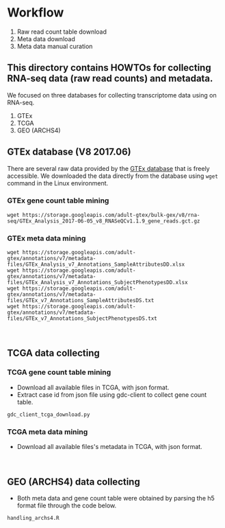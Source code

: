 # Workflow

1. Raw read count table download
2. Meta data download
3. Meta data manual curation


## This directory contains HOWTOs for collecting RNA-seq data (raw read counts) and metadata.
We focused on three databases for collecting transcriptome data using on RNA-seq.
1. GTEx
2. TCGA
3. GEO (ARCHS4)
   
## GTEx database (V8 2017.06)
There are several raw data provided by the [GTEx database](https://gtexportal.org/home/) that is freely accessible. We downloaded the data directly from the database using ```wget``` command in the Linux environment.

### GTEx gene count table mining

~~~
wget https://storage.googleapis.com/adult-gtex/bulk-gex/v8/rna-seq/GTEx_Analysis_2017-06-05_v8_RNASeQCv1.1.9_gene_reads.gct.gz
~~~

### GTEx meta data mining

~~~
wget https://storage.googleapis.com/adult-gtex/annotations/v7/metadata-files/GTEx_Analysis_v7_Annotations_SampleAttributesDD.xlsx
wget https://storage.googleapis.com/adult-gtex/annotations/v7/metadata-files/GTEx_Analysis_v7_Annotations_SubjectPhenotypesDD.xlsx
wget https://storage.googleapis.com/adult-gtex/annotations/v7/metadata-files/GTEx_v7_Annotations_SampleAttributesDS.txt
wget https://storage.googleapis.com/adult-gtex/annotations/v7/metadata-files/GTEx_v7_Annotations_SubjectPhenotypesDS.txt
~~~


<br/>

## TCGA data collecting
### TCGA gene count table mining
+ Download all available files in TCGA, with json format.
+ Extract case id from json file using gdc-client to collect gene count table.

~~~
gdc_client_tcga_download.py
~~~


### TCGA meta data mining
+ Download all available files's metadata in TCGA, with json format.

<br/>

## GEO (ARCHS4) data collecting
+ Both meta data and gene count table were obtained by parsing the h5 format file through the code below. 
~~~
handling_archs4.R
~~~
